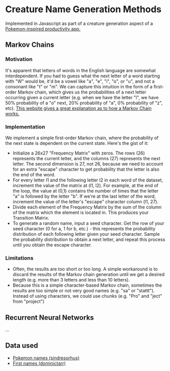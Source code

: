 # Creature Name Generation Methods

Implemented in Javascript as part of a creature generation aspect of a [Pokemon-inspired productivity app.](https://github.com/leungjch/gotta-task-em-all)

## Markov Chains

### Motivation

It's apparent that letters of words in the English language are somewhat interdependent. If you had to guess what the next letter of a word starting with "W" would be, it'd be a vowel like "a", "e", "i", "o", or "u", and not a consonant like "t" or "m". We can capture this intuition in the form of a first-order Markov chain, which gives us the probabilities of a next letter occurring given a current letter (e.g. when we have the letter "l", we have 50% probability of a "o" next, 20% probability of "a", 0% probability of "z", etc). [This website gives a great explanation as to how a Markov Chain works.](https://setosa.io/ev/markov-chains/)

### Implementation

We implement a simple first-order Markov chain, where the probability of the next state is dependent on the current state. Here's the gist of it:

- Initialize a 26x27 "Frequency Matrix" with zeros. The rows (26) represents the current letter, and the columns (27) represents the next letter. The second dimension is 27, not 26, because we need to account for an extra "escape" character to get probability that the letter is also the end of the word. 
- For every letter l1 and the following letter l2 in each word of the dataset, increment the value of the matrix at (l1, l2).  For example, at the end of the loop, the value at (0,1) contains the number of times that the letter "a" is followed by the letter "b". If we're at the last letter of the word, increment the value of the letter's "escape" character column (l1, 27). 
- Divide each element of the Frequency Matrix by the sum of the column of the matrix which the element is located in. This produces your Transition Matrix.
- To generate a random name, input a seed character. Get the row of your seed character (0 for a, 1 for b, etc.) - this represents the probability distribution of each following letter given your seed character. Sample the probability distribution to obtain a next letter, and repeat this process until you obtain the escape character. 

### Limitations

- Often, the results are too short or too long. A simple workaround is to discard the results of the Markov chain generation until we get a desired length (e.g. more than 3 letters and less than 10 letters).
- Because this is a simple character-based Markov chain, sometimes the results are too simple or not very good names (e.g. "sa" or "stattt"). Instead of using characters, we could use chunks (e.g. "Pro" and "ject" from "project")

## Recurrent Neural Networks

...

## Data used

- [Pokemon names (sindresorhus)](https://github.com/sindresorhus/pokemon/blob/master/data/en.json)
- [First names (dominictarr)](https://github.com/dominictarr/random-name/blob/master/names.json)



